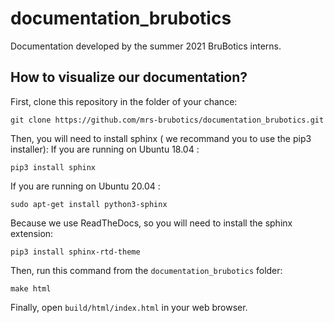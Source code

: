 # documentation_brubotics
Documentation developed by the summer 2021 BruBotics interns.

## How to visualize our documentation?

First, clone this repository in the folder of your chance:
```
git clone https://github.com/mrs-brubotics/documentation_brubotics.git
```
Then, you will need to install sphinx ( we recommand you to use the pip3 installer):
If you are running on Ubuntu 18.04 :
```
pip3 install sphinx
```
If you are running on Ubuntu 20.04 :
```
sudo apt-get install python3-sphinx
```
Because we use ReadTheDocs, so you will need to install the sphinx extension:
```
pip3 install sphinx-rtd-theme
```
Then, run this command from the `documentation_brubotics` folder:
```
make html
```
Finally, open `build/html/index.html` in your web browser.
